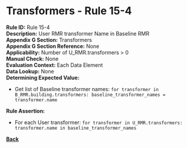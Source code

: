 # Transformers - Rule 15-4
**Rule ID:** Rule 15-4  
**Description:** User RMR transformer Name in Baseline RMR  
**Appendix G Section:** Transformers  
**Appendix G Section Reference:** None  
**Applicability:** Number of U_RMR.transformers > 0  
**Manual Check:** None  
**Evaluation Context:**  Each Data Element   
**Data Lookup:** None  
**Determining Expected Value:**
- Get list of Baseline transformer names: `for transformer in B_RMR.building.transformers: baseline_transformer_names = transformer.name`

**Rule Assertion:**
- For each User transformer: `for transformer in U_RMR.transformers: transformer.name in baseline_transformer_names`

**[Back](../_toc.md)**